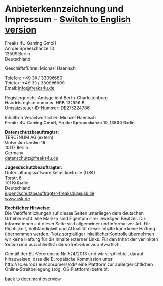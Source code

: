 Anbieterkennzeichnung und Impressum - [Switch to English version](/imprint/en)
==============================================================================

  
Freaks 4U Gaming GmbH  
An der Spreeschanze 10  
13599 Berlin  
Deutschland  
  
Geschäftsführer: Michael Haenisch  
  
Telefon: +49 30 / 33096660  
Telefax: +49 30 / 330966699  
Email: info@freaks4u.de  
  
Registergericht: Amtsgericht Berlin-Charlottenburg  
Handelsregisternummer: HRB 132556 B  
Umsatzsteuer-ID-Nummer: DE276224786  
  
Inhaltlich Verantwortlicher: Michael Haenisch  
Freaks 4U Gaming GmbH, An der Spreeschanze 10, 13599 Berlin  
  
**Datenschutzbeauftragter:**  
TERCENUM AG (extern)  
Unter den Linden 16  
10117 Berlin  
Germany  
datenschutz@freaks4u.de  
  
**Jugendschutzbeauftragter:**  
Unterhaltungssoftware Selbstkontrolle (USK)  
Torstr. 6  
10119 Berlin  
Deutschland  
jugendschutzbeauftragter-freaks4u@usk.de  
www.usk.de  
  
**Rechtlicher Hinweise:**  
Die Veröffentlichungen auf diesen Seiten unterliegen dem deutschen Urheberrecht. Alle Marken sind Eigentum ihrer jeweiligen Besitzer. Die Informationen auf dieser Seite sind allgemeiner und informativer Art. Für Richtigkeit, Vollständigkeit und Aktualität dieser Inhalte kann keine Haftung übernommen werden. Trotz sorgfältiger inhaltlicher Kontrolle übernehmen wir keine Haftung für die Inhalte externer Links. Für den Inhalt der verlinkten Seiten sind ausschließlich deren Betreiber verantwortlich.  
  
Gemäß der EU-Verordnung Nr. 524/2013 sind wir verpflichtet, darauf hinzuweisen, dass die Europäische Kommission unter http://ec.europa.eu/consumers/odr/ eine Plattform zur außergerichtlichen Online-Streitbeilegung (sog. OS-Plattform) betreibt.  
  
[back to document overview](/)
